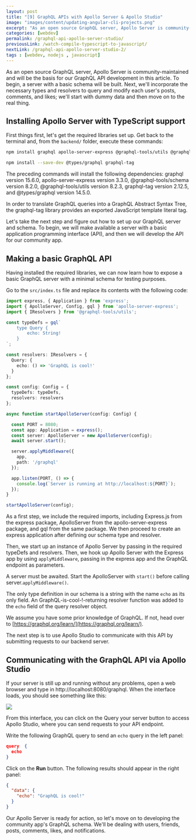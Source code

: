 ```yaml
---
layout: post
title: "[9] GraphQL APIs with Apollo Server & Apollo Studio"
image: "images/content/updating-angular-cli-projects.png"
excerpt: "As an open source GraphQL server, Apollo Server is community-maintained and will be the basis for our GraphQL API development in this article." 
categories: [webdev]
permalink: /graphql-api-apollo-server-studio/
previousLink: /watch-compile-typescript-to-javascript/
nextLink: /graphql-api-apollo-server-studio-2/
tags : [webdev, nodejs , javascript] 
---
```


As an open source GraphQL server, Apollo Server is community-maintained and will be the basis for our GraphQL API development in this article. To begin, a server with a basic schema will be built. Next, we'll incorporate the necessary types and resolvers to query and modify each user's posts, comments, and likes; we'll start with dummy data and then move on to the real thing.

## Installing Apollo Server with TypeScript support

First things first, let's get the required libraries set up. Get back to the terminal and, from the `backend/` folder, execute these commands:

```bash
npm install graphql apollo-server-express @graphql-tools/utils @graphql-tools/schema 

npm install --save-dev @types/graphql graphql-tag 
```

The preceding commands will install the following dependencies: graphql version 15.6.0, apollo-server-express version 3.3.0, @graphql-tools/schema version 8.2.0, @graphql-tools/utils version 8.2.3, graphql-tag version 2.12.5, and @types/graphql version 14.5.0.

In order to translate GraphQL queries into a GraphQL Abstract Syntax Tree, the graphql-tag library provides an exported JavaScript template literal tag.

Let's take the next step and figure out how to set up our GraphQL server and schema. To begin, we will make available a server with a basic application programming interface (API), and then we will develop the API for our community app.

## Making a basic GraphQL API

Having installed the required libraries, we can now learn how to expose a basic GraphQL server with a minimal schema for testing purposes.

Go to the `src/index.ts` file and replace its contents with the following code:

```ts
import express, { Application } from 'express'; 
import { ApolloServer, Config, gql } from 'apollo-server-express'; 
import { IResolvers } from '@graphql-tools/utils'; 

const typeDefs = gql`  
    type Query {  
        echo: String!  
    }  
`;

const resolvers: IResolvers = { 
  Query: { 
    echo: () => 'GraphQL is cool!' 
  } 
};  

const config: Config = { 
  typeDefs: typeDefs, 
  resolvers: resolvers 
}; 

async function startApolloServer(config: Config) { 

  const PORT = 8080; 
  const app: Application = express(); 
  const server: ApolloServer = new ApolloServer(config); 
  await server.start(); 

  server.applyMiddleware({ 
    app, 
    path: '/graphql' 
  }); 

  app.listen(PORT, () => { 
    console.log(`Server is running at http://localhost:${PORT}`); 
  }); 
} 

startApolloServer(config); 
```

As a first step, we include the required imports, including Express.js from the express package, ApolloServer from the apollo-server-express package, and gql from the same package. We then proceed to create an express application after defining our schema type and resolver.

Then, we start up an instance of Apollo Server by passing in the required typeDefs and resolvers. Then, we hook up Apollo Server with the Express app by using `applyMiddleware`, passing in the express app and the GraphQL endpoint as parameters.

A server must be awaited. Start the ApolloServer with `start()` before calling server.`applyMiddleware()`.

The only type definition in our schema is a string with the name `echo` as its only field. An GraphQL-is-cool-!-returning resolver function was added to the `echo` field of the query resolver object.

We assume you have some prior knowledge of GraphQL. If not, head over to [https://graphql.org/learn/](https://graphql.org/learn/).

The next step is to use Apollo Studio to communicate with this API by submitting requests to our backend server.

## Communicating with the GraphQL API via Apollo Studio

If your server is still up and running without any problems, open a web browser and type in http://localhost:8080/graphql. When the interface loads, you should see something like this:

![](https://codevoweb.com/wp-content/uploads/2022/06/nextjs-graphql-typegraphql-api-apollo-server-gui-937x1024.png?ezimgfmt=ng:webp/ngcb1)

From this interface, you can click on the Query your server button to access Apollo Studio, where you can send requests to your API endpoint. 

Write the following GraphQL query to send an `echo` query in the left panel:

```json
query  {
  echo
}
```

Click on the **Run** button. The following results should appear in the right panel: 

```json
{
  "data": {
    "echo": "GraphQL is cool!"
  }
}
```

Our Apollo Server is ready for action, so let's move on to developing the community app's GraphQL schema. We'll be dealing with users, friends, posts, comments, likes, and notifications.